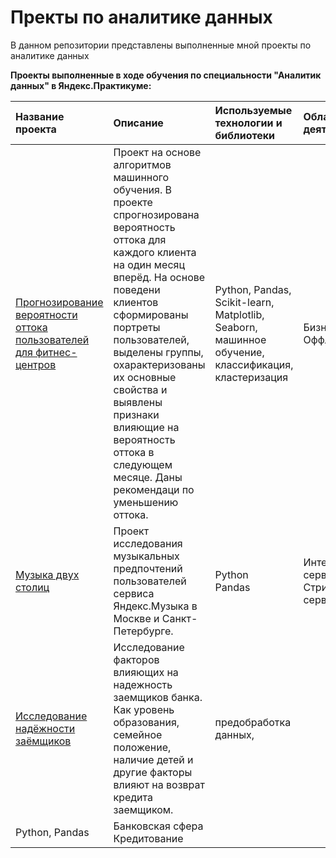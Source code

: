 # Пректы по аналитике данных
В данном репозитории представлены выполненные мной проекты по аналитике данных

<b>Проекты выполненные в ходе обучения по специальности "Аналитик данных" в Яндекс.Практикуме:</b>

|Название проекта| Описание| Используемые технологии и библиотеки | Область деятельности |
|:---------------|:--------------------------------------------------|:------------|:----------|
|[Прогнозирование вероятности оттока пользователей для фитнес-центров](https://github.com/DenisChesnokov/DataAnalyticsProjects/blob/main/fitness_club_customer_churn_prediction/fitness_club_customer_churn_prediction.ipynb)|Проект на основе алгоритмов машинного обучения. В проекте спрогнозирована вероятность оттока для каждого клиента на один месяц вперёд. На основе поведени клиентов сформированы портреты пользователей, выделены группы, охарактеризованы их основные свойства и выявлены признаки влияющие на вероятность оттока в следующем месяце. Даны рекомендаци по уменьшению оттока.| Python, Pandas, Scikit-learn, Matplotlib, Seaborn, машинное обучение, классификация, кластеризация| Бизнес<br>Оффлайн | 
|[Музыка двух столиц](https://github.com/DenisChesnokov/DataAnalyticsProjects/blob/main/music_of_two_capitals/music_of_two_capitals.ipynb)|Проект исследования музыкальных предпочтений пользователей сервиса Яндекс.Музыка в Москве и Санкт-Петербурге.|Python<br>Pandas|Интернет-сервисы<br>Стриминговый сервис|
|[Исследование надёжности заёмщиков](https://github.com/DenisChesnokov/DataAnalyticsProjects/blob/main/customer_reliability_research/customer_reliability_research.ipynb)|Исследование факторов влияющих на надежность заемщиков банка. Как уровень образования, семейное положение, наличие детей и другие факторы влияют на возврат кредита заемщиком.|предобработка данных,
Python, Pandas|Банковская сфера<br>Кредитование|

